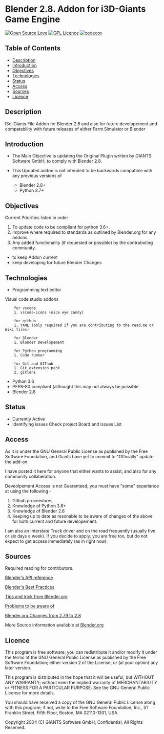 # Blender 2.8. Addon for i3D-Giants Game Engine
[![Open Source Love](https://badges.frapsoft.com/os/v1/open-source.svg?v=103)](https://github.com/ellerbrock/open-source-badges/)
[![GPL Licence](https://badges.frapsoft.com/os/gpl/gpl.svg?v=103)](https://opensource.org/licenses/GPL-3.0/)
[![codecov](https://codecov.io/gh/Tallion-07/Blender-2.8-Plug-in-Giants-Engine/branch/master/graph/badge.svg)](https://codecov.io/gh/Tallion-07/Blender-2.8-Plug-in-Giants-Engine)

## Table of Contents

* [Description](#description)
* [Introduction](#introduction)
* [Objectives](#objectives)
* [Technologies](#technologies)
* [Status](#status)
* [Access](#access)
* [Sources](#sources)
* [Licence](#licence)

## Description

I3d-Giants File Addon for Blender 2.8 and also for future developement and compatability
with future releases of either Farm Simulator or Blender

## Introduction

* The Main Objective is updating the Original Plugin written by GIANTS Software GmbH, to comply with Blender 2.8.
* This Updated addon is not intended to be backwards compatible with any previous versions of

  * Blender 2.8+
  * Python 3.7+

## Objectives

Current Priorities listed in order

1. To update code to be compliant for python 3.6+.
2. Improve where required to standards as outlined by Blender.org for any addons.
3. Any added functionality (if requested or possible) by the contrubuting community.

* to keep Addon current
* keep developing for future Blender Changes

## Technologies

* Programming text editor

Visual code studio
        addons

        for vscode
        1. vscode-icons (nice eye candy)

        for github
        1. YAML (only required if you are contributing to the read.me or Wiki files)

        for Blender
        1. Blender Developement

        for Python programming
        1. Code runner

        for Git and GIThub
        1. Git extension pack
        2. gitlens

* Python 3.6
* PEP8-80 compliant (althought this may not always be possible
* Blender 2.8

## Status

* Currently Active
* Identifying issues  Check project Board and Issues List

## Access

As it is under the GNU General Public License as published by the Free Software Foundation, and Giants have yet to commit to
"Officially" update the add-on.

I have posted it here for anyone that either wants to assist, and also for any community collaberation.

Deveolpement Access is not Guaranteed, you must have "some" experiance at using  the following -

1. Github proceedures
2. Knowledge of Python 3.6+
3. Knowledge of Blender 2.8
4. Keeping up to date as resonable to be aware of changes of the above for both current and future developement.

I am also an Interstate Truck driver and on the road frequently (usually five or six days a week).
If you decide to apply, you are free too, but do not expect to get access immediately (as in right now).

## Sources

 Required reading for contributors.

[Blender's API reference](https://docs.blender.org/api/current/info_api_reference.html)

[Blender's Best Practices](https://docs.blender.org/api/current/info_best_practice.html)

[Tips and trick from Blender.org](https://docs.blender.org/api/current/info_tips_and_tricks.html)

[Problems to be aware of](https://docs.blender.org/api/current/info_gotcha.html)

[Blender.org Changes from 2.79 to 2.8](https://docs.blender.org/api/current/change_log.html)

More Source information available at [Blender.org](https://docs.blender.org/api/current/index.html)

## Licence

This program is free software; you can redistribute it and/or modify it under the terms of the GNU General Public License as published by the Free Software Foundation; either version 2 of the License, or (at your option) any later version.

This program is distributed in the hope that it will be useful, but WITHOUT ANY WARRANTY; without even the implied warranty of MERCHANTABILITY or FITNESS FOR A PARTICULAR PURPOSE. See the GNU General Public License for more details.

You should have received a copy of the GNU General Public License along with this program; if not, write to the Free Software Foundation, Inc., 51 Franklin Street, Fifth Floor, Boston, MA 02110-1301, USA.

Copyright 2004 (C) GIANTS Software GmbH, Confidential, All Rights Reserved.
